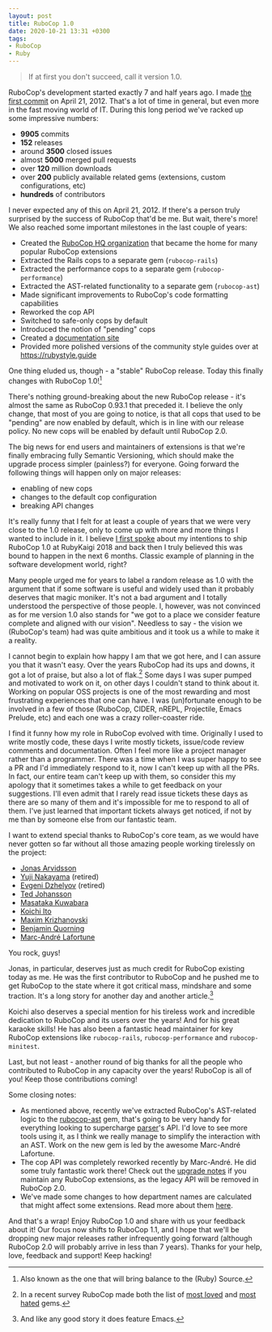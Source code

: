 ```yaml
---
layout: post
title: RuboCop 1.0
date: 2020-10-21 13:31 +0300
tags:
- RuboCop
- Ruby
---
```


> If at first you don't succeed, call it version 1.0.

RuboCop's development started exactly 7 and half years ago. I made
[the first
commit](https://github.com/rubocop-hq/rubocop/commit/afbead34db54506c12a21dbd4ce04fada0f8b9a4#diff-bc37d034bad564583790a46f19d807abfe519c5671395fd494d8cce506c42947)
on April 21, 2012. That's a lot of time in general, but even more in
the fast moving world of IT. During this long period we've racked up some
impressive numbers:

* **9905** commits
* **152** releases
* around **3500** closed issues
* almost **5000** merged pull requests
* over **120** million downloads
* over **200** publicly available related gems (extensions, custom configurations, etc)
* **hundreds** of contributors

I never expected any of this on April 21, 2012. If there's a person truly
surprised by the success of RuboCop that'd be me. But wait, there's more!
We also reached some important milestones in the last couple of years:

* Created the [RuboCop HQ organization](https://github.com/rubocop-hq) that became the home for many popular RuboCop extensions
* Extracted the Rails cops to a separate gem (`rubocop-rails`)
* Extracted the performance cops to a separate gem (`rubocop-performance`)
* Extracted the AST-related functionality to a separate gem (`rubocop-ast`)
* Made significant improvements to RuboCop's code formatting capabilities
* Reworked the cop API
* Switched to safe-only cops by default
* Introduced the notion of "pending" cops
* Created a [documentation site](https://docs.rubocop.org)
* Provided more polished versions of the community style guides over at <https://rubystyle.guide>

One thing eluded us, though - a "stable" RuboCop release. Today this finally changes with
RuboCop 1.0![^1]

There's nothing ground-breaking about the new RuboCop release - it's almost the same as RuboCop 0.93.1 that
preceded it. I believe the only change, that most of you are going to notice, is that all cops that used to be
"pending" are now enabled by default, which is in line with our release policy. No new cops will be enabled
by default until RuboCop 2.0.

The big news for end users and maintainers of extensions is that we're finally embracing fully Semantic Versioning, which
should make the upgrade process simpler (painless?) for everyone. Going forward the following things will happen only on major releases:

* enabling of new cops
* changes to the default cop configuration
* breaking API changes

It's really funny that I felt for at least a couple of years that we were very close to the 1.0
release, only to come up with more and more things I wanted to include in it. I believe [I first spoke](https://rubykaigi.org/2018/presentations/bbatsov.html)
about my intentions to ship RuboCop 1.0 at RubyKaigi 2018 and back then I truly believed this was bound to happen in the next
6 months. Classic example of planning in the software development world, right?

Many people urged me for years to label a random release as 1.0 with
the argument that if some software is useful and widely used than it
probably deserves that magic moniker. It's not a bad argument and I
totally understood the perspective of those people. I, however, was
not convinced as for me version 1.0 also stands for "we got to a place
we consider feature complete and aligned with our vision".  Needless
to say - the vision we (RuboCop's team) had was quite ambitious and it took us
a while to make it a reality.

I cannot begin to explain how happy I am that we got here, and I can
assure you that it wasn't easy.  Over the years RuboCop had its ups
and downs, it got a lot of praise, but also a lot of flak.[^2] Some
days I was super pumped and motivated to work on it, on other days I
couldn't stand to think about it.  Working on popular OSS projects is
one of the most rewarding and most frustrating experiences that one
can have.  I was (un)fortunate enough to be involved in a few of those
(RuboCop, CIDER, nREPL, Projectile, Emacs Prelude, etc) and each one
was a crazy roller-coaster ride.

I find it funny how my role in RuboCop evolved with time. Originally I
used to write mostly code, these days I write mostly tickets,
issue/code review comments and documentation. Often I feel more like a
project manager rather than a programmer. There was a time when I was
super happy to see a PR and I'd immediately respond to it, now I can't
keep up with all the PRs. In fact, our entire team can't keep up with
them, so consider this my apology that it sometimes takes a while to
get feedback on your suggestions. I'll even admit that I rarely read
issue tickets these days as there are so many of them and it's
impossible for me to respond to all of them. I've just learned that
important tickets always get noticed, if not by me than by someone else from our
fantastic team.

I want to extend special thanks to RuboCop's core team, as we would have never gotten so far without all those amazing people
working tirelessly on the project:

* [Jonas Arvidsson](https://github.com/jonas054)
* [Yuji Nakayama](https://github.com/yujinakayama) (retired)
* [Evgeni Dzhelyov](https://github.com/edzhelyov) (retired)
* [Ted Johansson](https://github.com/drenmi)
* [Masataka Kuwabara](https://github.com/pocke)
* [Koichi Ito](https://github.com/koic)
* [Maxim Krizhanovski](https://github.com/darhazer)
* [Benjamin Quorning](https://github.com/bquorning)
* [Marc-André Lafortune](https://github.com/marcandre)

You rock, guys!

Jonas, in particular, deserves just as much credit for RuboCop existing today as me. He was the first contributor to RuboCop and he
pushed me to get RuboCop to the state where it got critical mass, mindshare and some traction. It's a long story for another day and another article.[^3]

Koichi also deserves a special mention for his tireless work and incredible dedication to RuboCop and its users over the years! And for his great karaoke skills!
He has also been a fantastic head maintainer for key RuboCop extensions like `rubocop-rails`, `rubocop-performance` and `rubocop-minitest`.

Last, but not least - another round of big thanks for all the people who contributed to RuboCop in any capacity over the years! RuboCop is all of you!
Keep those contributions coming!

Some closing notes:

* As mentioned above, recently we've extracted RuboCop's AST-related logic to the [rubocop-ast](https://github.com/rubocop-hq/rubocop-ast) gem, that's going to be very handy for everything looking to supercharge
[parser](https://github.com/whitequark/parser)'s API. I'd love to see more tools using it, as I think we really manage to simplify the interaction with an AST. Work on the new gem is led by the awesome Marc-André Lafortune.
* The cop API was completely reworked recently by Marc-André. He did some truly fantastic work there! Check out the [upgrade notes](https://docs.rubocop.org/rubocop/v1_upgrade_notes.html) if you maintain any RuboCop extensions, as the legacy API will be removed
in RuboCop 2.0.
* We've made some changes to how department names are calculated that might affect some extensions. Read more about them [here](https://github.com/rubocop-hq/rubocop/pull/8490).

And that's a wrap! Enjoy RuboCop 1.0 and share with us your feedback about it! Our focus now shifts to RuboCop 1.1, and I hope that we'll be dropping
new major releases rather infrequently going forward (although RuboCop 2.0 will probably arrive in less than 7 years). Thanks for your help, love, feedback and
support! Keep hacking!

[^1]: Also known as the one that will bring balance to the (Ruby) Source.
[^2]: In a recent survey RuboCop made both the list of [most loved](https://rails-hosting.com/2020/#which-ruby-gems-do-you-love) and [most hated](https://rails-hosting.com/2020/#which-ruby-gems-frustrate-you-the-most) gems.
[^3]: And like any good story it does feature Emacs.
